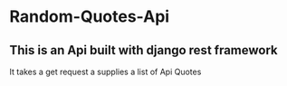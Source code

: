 # Random-Quotes-Api
## This is an Api built with django rest framework
It takes a get request a supplies a list of Api Quotes
